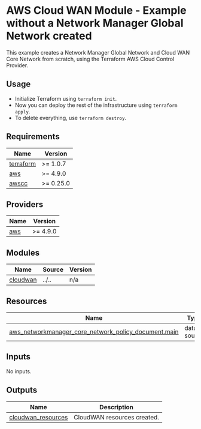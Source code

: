 <!-- BEGIN_TF_DOCS -->
# AWS Cloud WAN Module - Example without a Network Manager Global Network created

This example creates a Network Manager Global Network and Cloud WAN Core Network from scratch, using the Terraform AWS Cloud Control Provider.

## Usage

- Initialize Terraform using `terraform init`.
- Now you can deploy the rest of the infrastructure using `terraform apply`.
- To delete everything, use `terraform destroy`.

## Requirements

| Name | Version |
|------|---------|
| <a name="requirement_terraform"></a> [terraform](#requirement\_terraform) | >= 1.0.7 |
| <a name="requirement_aws"></a> [aws](#requirement\_aws) | >= 4.9.0 |
| <a name="requirement_awscc"></a> [awscc](#requirement\_awscc) | >= 0.25.0 |

## Providers

| Name | Version |
|------|---------|
| <a name="provider_aws"></a> [aws](#provider\_aws) | >= 4.9.0 |

## Modules

| Name | Source | Version |
|------|--------|---------|
| <a name="module_cloudwan"></a> [cloudwan](#module\_cloudwan) | ../.. | n/a |

## Resources

| Name | Type |
|------|------|
| [aws_networkmanager_core_network_policy_document.main](https://registry.terraform.io/providers/hashicorp/aws/latest/docs/data-sources/networkmanager_core_network_policy_document) | data source |

## Inputs

No inputs.

## Outputs

| Name | Description |
|------|-------------|
| <a name="output_cloudwan_resources"></a> [cloudwan\_resources](#output\_cloudwan\_resources) | CloudWAN resources created. |
<!-- END_TF_DOCS -->
